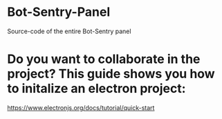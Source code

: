 # Bot-Sentry-Panel
Source-code of the entire Bot-Sentry panel

 # Do you want to collaborate in the project? This guide shows you how to initalize an electron project:
 https://www.electronjs.org/docs/tutorial/quick-start
